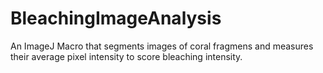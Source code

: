 # BleachingImageAnalysis
An ImageJ Macro that segments images of coral fragmens and measures their average pixel intensity to score bleaching intensity.
